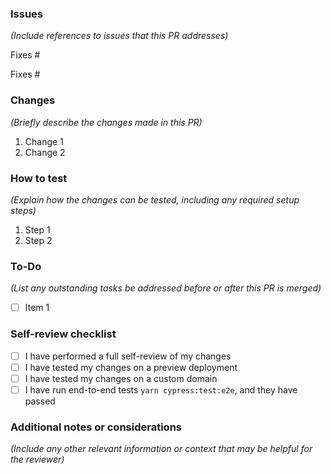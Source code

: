 ### Issues
*_(Include references to issues that this PR addresses)_*

Fixes #

Fixes #

### Changes 
*_(Briefly describe the changes made in this PR)_*

1. Change 1
2. Change 2

### How to test
*_(Explain how the changes can be tested, including any required setup steps)_*

1. Step 1
2. Step 2

### To-Do
*_(List any outstanding tasks be addressed before or after this PR is merged)_*

- [ ] Item 1


### Self-review checklist
- [ ] I have performed a full self-review of my changes
- [ ] I have tested my changes on a preview deployment
- [ ] I have tested my changes on a custom domain
- [ ] I have run end-to-end tests `yarn cypress:test:e2e`, and they have passed

### Additional notes or considerations
*_(Include any other relevant information or context that may be helpful for the reviewer)_*


